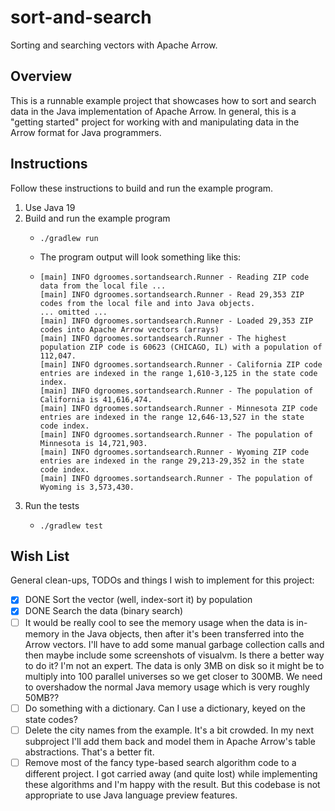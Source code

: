 # sort-and-search

Sorting and searching vectors with Apache Arrow.


## Overview

This is a runnable example project that showcases how to sort and search data in the Java implementation of Apache
Arrow. In general, this is a "getting started" project for working with and manipulating data in the Arrow format for
Java programmers.


## Instructions

Follow these instructions to build and run the example program.

1. Use Java 19
2. Build and run the example program
    * ```shell
      ./gradlew run
      ```
    * The program output will look something like this:
    * ```text
      [main] INFO dgroomes.sortandsearch.Runner - Reading ZIP code data from the local file ...
      [main] INFO dgroomes.sortandsearch.Runner - Read 29,353 ZIP codes from the local file and into Java objects.
      ... omitted ...
      [main] INFO dgroomes.sortandsearch.Runner - Loaded 29,353 ZIP codes into Apache Arrow vectors (arrays)
      [main] INFO dgroomes.sortandsearch.Runner - The highest population ZIP code is 60623 (CHICAGO, IL) with a population of 112,047.
      [main] INFO dgroomes.sortandsearch.Runner - California ZIP code entries are indexed in the range 1,610-3,125 in the state code index.
      [main] INFO dgroomes.sortandsearch.Runner - The population of California is 41,616,474.
      [main] INFO dgroomes.sortandsearch.Runner - Minnesota ZIP code entries are indexed in the range 12,646-13,527 in the state code index.
      [main] INFO dgroomes.sortandsearch.Runner - The population of Minnesota is 14,721,903.
      [main] INFO dgroomes.sortandsearch.Runner - Wyoming ZIP code entries are indexed in the range 29,213-29,352 in the state code index.
      [main] INFO dgroomes.sortandsearch.Runner - The population of Wyoming is 3,573,430.
      ```
3. Run the tests
    * ```shell
      ./gradlew test
      ``` 


## Wish List

General clean-ups, TODOs and things I wish to implement for this project:

* [x] DONE Sort the vector (well, index-sort it) by population
* [x] DONE Search the data (binary search)
* [ ] It would be really cool to see the memory usage when the data is in-memory in the Java objects, then after it's been
  transferred into the Arrow vectors. I'll have to add some manual garbage collection calls and then maybe include some
  screenshots of visualvm. Is there a better way to do it? I'm not an expert. The data is only 3MB on disk so it might
  be to multiply into 100 parallel universes so we get closer to 300MB. We need to overshadow the normal Java memory
  usage which is very roughly 50MB??
* [ ] Do something with a dictionary. Can I use a dictionary, keyed on the state codes?
* [ ] Delete the city names from the example. It's a bit crowded. In my next subproject I'll add them back and model them
  in Apache Arrow's table abstractions. That's a better fit.
* [ ] Remove most of the fancy type-based search algorithm code to a different project. I got carried away (and quite lost)
  while implementing these algorithms and I'm happy with the result. But this codebase is not appropriate to use Java
  language preview features.
